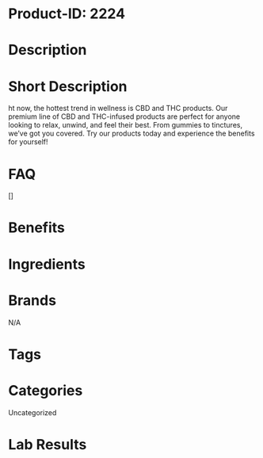 # Product-ID: 2224

# Description



# Short Description

<p>ht now, the hottest trend in wellness is CBD and THC products. Our premium line of CBD and THC-infused products are perfect for anyone looking to relax, unwind, and feel their best. From gummies to tinctures, we&#8217;ve got you covered. Try our products today and experience the benefits for yourself!</p>


# FAQ
[]

# Benefits



# Ingredients



# Brands

N/A

# Tags



# Categories

Uncategorized

# Lab Results
